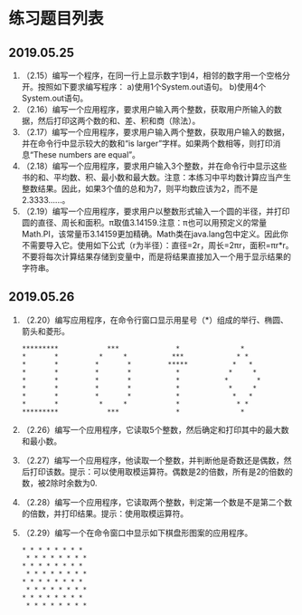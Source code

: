练习题目列表
============

## 2019.05.25
1. （2.15）编写一个程序，在同一行上显示数字1到4，相邻的数字用一个空格分开。按照如下要求编写程序：
    a)使用1个System.out语句。
    b)使用4个System.out语句。
2. （2.16）编写一个应用程序，要求用户输入两个整数，获取用户所输入的数据，然后打印这两个数的和、差、积和商（除法）。
3. （2.17）编写一个应用程序，要求用户输入两个整数，获取用户输入的数据，并在命令行中显示较大的数和“is larger”字样。如果两个数相等，则打印消息“These numbers are equal”。
4. （2.18）编写一个应用程序，要求用户输入3个整数，并在命令行中显示这些书的和、平均数、积、最小数和最大数。注意：本练习中平均数计算应当产生整数结果。因此，如果3个值的总和为7，则平均数应该为2，而不是2.3333......。
5. （2.19）编写一个应用程序，要求用户以整数形式输入一个圆的半径，并打印圆的直径、周长和面积。π取值3.14159.注意：π也可以用预定义的常量Math.PI，该常量币3.14159更加精确。Math类在java.lang包中定义。因此你不需要导入它。使用如下公式（r为半径）：直径=2r，周长=2πr，面积=πr*r。不要将每次计算结果存储到变量中，而是将结果直接加入一个用于显示结果的字符串。

## 2019.05.26
1. （2.20）编写应用程序，在命令行窗口显示用星号（*）组成的举行、椭圆、箭头和菱形。
    ```
    *********            ***              *               *
    *       *          *     *           ***             * *
    *       *         *       *         *****           *   *
    *       *         *       *           *            *     *
    *       *         *       *           *           *       *
    *       *         *       *           *            *     *
    *       *         *       *           *             *   *
    *       *          *     *            *              * *
    *********            ***              *               *
    ```

2. （2.26）编写一个应用程序，它读取5个整数，然后确定和打印其中的最大数和最小数。
3. （2.27）编写一个应用程序，他读取一个整数，并判断他是奇数还是偶数，然后打印该数。提示：可以使用取模运算符。偶数是2的倍数，所有是2的倍数的数，被2除时余数为0.
4. （2.28）编写一个应用程序，它读取两个整数，判定第一个数是不是第二个数的倍数，并打印结果。提示：使用取模运算符。
5. （2.29）编写一个在命令窗口中显示如下棋盘形图案的应用程序。
    ```
    * * * * * * * *
     * * * * * * * *
    * * * * * * * *
     * * * * * * * *
    * * * * * * * *
     * * * * * * * *
    * * * * * * * *
     * * * * * * * *
    ```